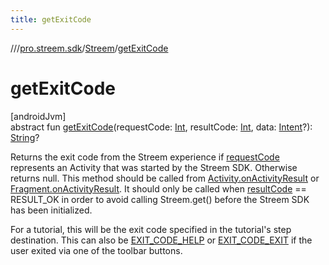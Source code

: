 ```yaml
---
title: getExitCode
---
```

//[<root>](../../../index.html)/[pro.streem.sdk](../index.html)/[Streem](index.html)/[getExitCode](get-exit-code.html)



# getExitCode



[androidJvm]\
abstract fun [getExitCode](get-exit-code.html)(requestCode: [Int](https://kotlinlang.org/api/latest/jvm/stdlib/kotlin/-int/index.html), resultCode: [Int](https://kotlinlang.org/api/latest/jvm/stdlib/kotlin/-int/index.html), data: [Intent](https://developer.android.com/reference/kotlin/android/content/Intent.html)?): [String](https://kotlinlang.org/api/latest/jvm/stdlib/kotlin/-string/index.html)?



Returns the exit code from the Streem experience if [requestCode](get-exit-code.html) represents an Activity that was started by the Streem SDK. Otherwise returns null. This method should be called from [Activity.onActivityResult](https://developer.android.com/reference/kotlin/android/app/Activity.html#onactivityresult) or [Fragment.onActivityResult](https://developer.android.com/reference/kotlin/androidx/fragment/app/Fragment.html#onactivityresult). It should only be called when [resultCode](get-exit-code.html) == RESULT_OK in order to avoid calling Streem.get() before the Streem SDK has been initialized.



For a tutorial, this will be the exit code specified in the tutorial's step destination. This can also be [EXIT_CODE_HELP](-companion/-e-x-i-t_-c-o-d-e_-h-e-l-p.html) or [EXIT_CODE_EXIT](-companion/-e-x-i-t_-c-o-d-e_-e-x-i-t.html) if the user exited via one of the toolbar buttons.





